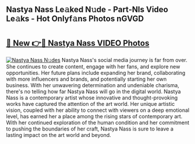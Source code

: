 ## Nastya Nass Le𝚊ked N𝚞de - Part-Nls Video Le𝚊ks - Hot Onlyf𝚊ns Photos nGVGD

# <h2><a href="http://ab84897.deff.icu/?id=Nastya+Nass">🔗 New 👉🔴 Nastya Nass VIDEO Photos</a></h2>

[![Nastya Nass N𝚞des](https://i.imgur.com/rIISA9y.gif)](http://ab84897.deff.icu/?id=Nastya+Nass)
Nastya Nass's social media journey is far from over. She continues to create content, engage with her fans, and explore new opportunities. Her future plans include expanding her brand, collaborating with more influencers and brands, and potentially starting her own business. With her unwavering determination and undeniable charisma, there's no telling how far Nastya Nass will go in the digital world. Nastya Nass is a contemporary artist whose innovative and thought-provoking works have captured the attention of the art world. Her unique artistic vision, coupled with her ability to connect with viewers on a deep emotional level, has earned her a place among the rising stars of contemporary art. With her continued exploration of the human condition and her commitment to pushing the boundaries of her craft, Nastya Nass is sure to leave a lasting impact on the art world and beyond.
